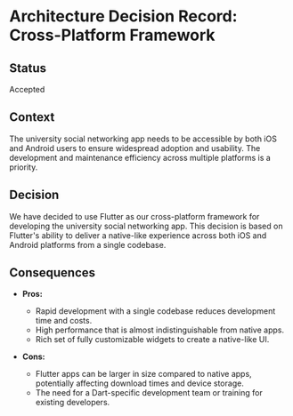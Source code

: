 # Architecture Decision Record: Cross-Platform Framework

## Status

Accepted

## Context

The university social networking app needs to be accessible by both iOS and Android users to ensure widespread adoption and usability. The development and maintenance efficiency across multiple platforms is a priority.

## Decision

We have decided to use Flutter as our cross-platform framework for developing the university social networking app. This decision is based on Flutter's ability to deliver a native-like experience across both iOS and Android platforms from a single codebase.

## Consequences

- **Pros:**
  - Rapid development with a single codebase reduces development time and costs.
  - High performance that is almost indistinguishable from native apps.
  - Rich set of fully customizable widgets to create a native-like UI.
  
- **Cons:**
  - Flutter apps can be larger in size compared to native apps, potentially affecting download times and device storage.
  - The need for a Dart-specific development team or training for existing developers.
